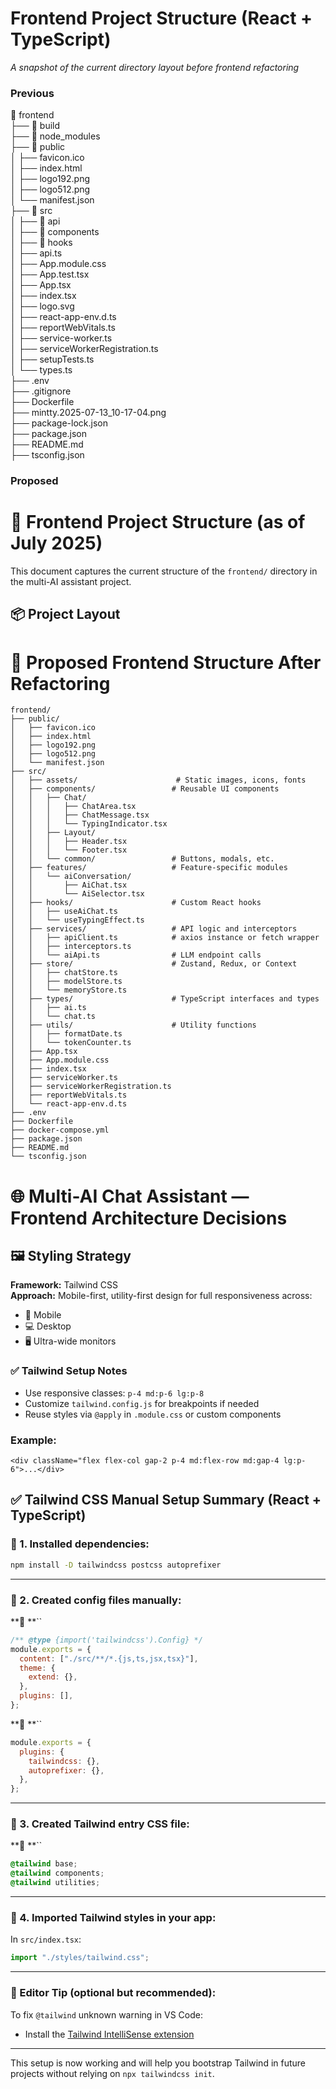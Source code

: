 # Frontend Project Structure (React + TypeScript)

_A snapshot of the current directory layout before frontend refactoring_

### Previous

📁 frontend  
├── 📁 build  
├── 📁 node_modules  
├── 📁 public  
│ ├── favicon.ico  
│ ├── index.html  
│ ├── logo192.png  
│ ├── logo512.png  
│ └── manifest.json  
├── 📁 src  
│ ├── 📁 api  
│ ├── 📁 components  
│ ├── 📁 hooks  
│ ├── api.ts  
│ ├── App.module.css  
│ ├── App.test.tsx  
│ ├── App.tsx  
│ ├── index.tsx  
│ ├── logo.svg  
│ ├── react-app-env.d.ts  
│ ├── reportWebVitals.ts  
│ ├── service-worker.ts  
│ ├── serviceWorkerRegistration.ts  
│ ├── setupTests.ts  
│ └── types.ts  
├── .env  
├── .gitignore  
├── Dockerfile  
├── mintty.2025-07-13_10-17-04.png  
├── package-lock.json  
├── package.json  
├── README.md  
├── tsconfig.json

### Proposed

# 📁 Frontend Project Structure (as of July 2025)

This document captures the current structure of the `frontend/` directory in the multi-AI assistant project.

## 📦 Project Layout

# 📁 Proposed Frontend Structure After Refactoring

```plaintext
frontend/
├── public/
│   ├── favicon.ico
│   ├── index.html
│   ├── logo192.png
│   ├── logo512.png
│   └── manifest.json
├── src/
│   ├── assets/                      # Static images, icons, fonts
│   ├── components/                 # Reusable UI components
│   │   ├── Chat/
│   │   │   ├── ChatArea.tsx
│   │   │   ├── ChatMessage.tsx
│   │   │   └── TypingIndicator.tsx
│   │   ├── Layout/
│   │   │   ├── Header.tsx
│   │   │   └── Footer.tsx
│   │   └── common/                 # Buttons, modals, etc.
│   ├── features/                   # Feature-specific modules
│   │   └── aiConversation/
│   │       ├── AiChat.tsx
│   │       └── AiSelector.tsx
│   ├── hooks/                      # Custom React hooks
│   │   ├── useAiChat.ts
│   │   └── useTypingEffect.ts
│   ├── services/                   # API logic and interceptors
│   │   ├── apiClient.ts            # axios instance or fetch wrapper
│   │   ├── interceptors.ts
│   │   └── aiApi.ts                # LLM endpoint calls
│   ├── store/                      # Zustand, Redux, or Context
│   │   ├── chatStore.ts
│   │   ├── modelStore.ts
│   │   └── memoryStore.ts
│   ├── types/                      # TypeScript interfaces and types
│   │   ├── ai.ts
│   │   └── chat.ts
│   ├── utils/                      # Utility functions
│   │   ├── formatDate.ts
│   │   └── tokenCounter.ts
│   ├── App.tsx
│   ├── App.module.css
│   ├── index.tsx
│   ├── serviceWorker.ts
│   ├── serviceWorkerRegistration.ts
│   ├── reportWebVitals.ts
│   └── react-app-env.d.ts
├── .env
├── Dockerfile
├── docker-compose.yml
├── package.json
├── README.md
└── tsconfig.json

```

# 🌐 Multi-AI Chat Assistant — Frontend Architecture Decisions

## 🖼️ Styling Strategy

**Framework:** Tailwind CSS  
**Approach:** Mobile-first, utility-first design for full responsiveness across:

- 📱 Mobile
- 💻 Desktop
- 🖥️ Ultra-wide monitors

### ✅ Tailwind Setup Notes

- Use responsive classes: `p-4 md:p-6 lg:p-8`
- Customize `tailwind.config.js` for breakpoints if needed
- Reuse styles via `@apply` in `.module.css` or custom components

### Example:

```tsx
<div className="flex flex-col gap-2 p-4 md:flex-row md:gap-4 lg:p-6">...</div>
```

## ✅ Tailwind CSS Manual Setup Summary (React + TypeScript)

### 🧱 1. Installed dependencies:

```bash
npm install -D tailwindcss postcss autoprefixer
```

---

### 🧩 2. Created config files manually:

**📄 **``

```js
/** @type {import('tailwindcss').Config} */
module.exports = {
  content: ["./src/**/*.{js,ts,jsx,tsx}"],
  theme: {
    extend: {},
  },
  plugins: [],
};
```

**📄 **``

```js
module.exports = {
  plugins: {
    tailwindcss: {},
    autoprefixer: {},
  },
};
```

---

### 🎨 3. Created Tailwind entry CSS file:

**📄 **``

```css
@tailwind base;
@tailwind components;
@tailwind utilities;
```

---

### 🧵 4. Imported Tailwind styles in your app:

In `src/index.tsx`:

```ts
import "./styles/tailwind.css";
```

---

### 🧠 Editor Tip (optional but recommended):

To fix `@tailwind` unknown warning in VS Code:

- Install the [Tailwind IntelliSense extension](https://marketplace.visualstudio.com/items?itemName=bradlc.vscode-tailwindcss)

---

This setup is now working and will help you bootstrap Tailwind in future projects without relying on `npx tailwindcss init`.
